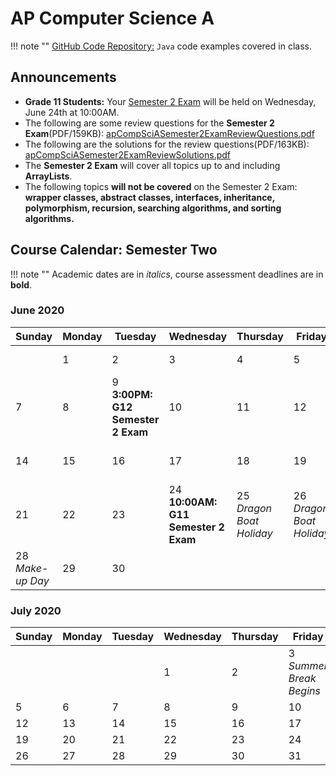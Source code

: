 # AP Computer Science A

!!! note ""
    [GitHub Code Repository:](https://github.com/altareen/csa) `Java` code examples covered in class.<br>

## Announcements

<!-- + [Problem Set 1](pset01.md) is due on Monday, September 9th.
+ [Lab 1](lab01.md) is due on Thursday, September 12th. It is a programming lab, which will be done in class.
+ [Problem Set 2](pset02.md) is due on Monday, September 16th.
+ [Quiz 1](http://ec2-18-179-136-95.ap-northeast-1.compute.amazonaws.com:8080/portal/xlogin) is due on Tuesday, September 17th.
+ [Lab 2](lab02.md) is due on Friday, September 20th. It is a programming lab, which will be done in class.
+ [Problem Set 3](pset03.md) is due on Monday, September 23rd.
+ [Problem Set 4](pset04.md) is due on Tuesday, October 8th.
+ [picoCTF 2019:](https://2019game.picoctf.com/#g=9473ed19fe1c472cbe3f128e681c8fb2) Use this link to register with my team, **Digital Dragons.** Note that you must use a VPN to overcome the reCAPTCHA.
+ [Lab 3](lab03.md) is due on Saturday, October 12th.
+ [Problem Set 5](pset05.md) is due on Wednesday, October 16th.
+ [Lab 4](lab04.md) is due on Friday, October 18th.
+ [Problem Set 6](pset06.md) is due on Wednesday, October 23rd.
+ [Quiz 2](http://ec2-18-179-136-95.ap-northeast-1.compute.amazonaws.com:8080/portal/xlogin) is due on Monday, October 21st.
+ **Test 1: Java Syntax and Strings** will be held on Thursday, October 24th. This test will cover all material up to and including the `Math` class. **Note:** Number conversions(binary to decimal, etc.) will **not** be covered.
+ [Lab 5](lab05.md) is due on Friday, November 1st.
+ [Problem Set 7](pset07.md) is due on Monday, November 4th.
+ [Quiz 3](http://ec2-18-179-136-95.ap-northeast-1.compute.amazonaws.com:8080/portal/xlogin) is due on Wednesday, November 6th.
+ [Lab 6](lab06.md) is due on Friday, November 8th.
+ [Problem Set 8](pset08.md) is due on Monday, November 11th.
+ [Lab 7](lab07.md) is due on Friday, November 15th.
+ [Problem Set 9](pset09.md) is due on Monday, November 18th.
+ [Quiz 4: Java Arrays](http://ec2-18-179-136-95.ap-northeast-1.compute.amazonaws.com:8080/portal/xlogin) is due on Wednesday, November 20th.
+ [Lab 8](lab08.md) is due on Friday, November 22nd.
+ [Problem Set 10](pset10.md) is due on Monday, November 25th.
+ [Lab 9](lab09.md) is due on Friday, November 29th.
+ [Problem Set 11](pset11.md) is due on Monday, December 2nd.
+ [Quiz 5: Classes and Objects](http://ec2-18-179-136-95.ap-northeast-1.compute.amazonaws.com:8080/portal/xlogin) is due on Wednesday, December 11th.
+ **Test 2: Java Arrays and Classes** will be held on Thursday, December 12th.
+ **Semester 1 Final Exam** will be held on Friday, January 10th at 2:00PM in the 6th Floor Library.
---
+ [Problem Set 12](pset12.md): **Library Rental** is due on Monday, March 16nd(Winter Break Assignment).
+ [Problem Set 13](pset13.md): **Stock Broker** is due on Monday, March 17th.
+ [Problem Set 14](pset14.md): **Gene Extraction** is due on Monday, March 18th.
+ [Problem Set 15](pset15.md): **Bar Code** is due on Monday, March 23rd.
---
+ [Quiz 6: ArrayLists](http://ec2-18-179-136-95.ap-northeast-1.compute.amazonaws.com:8080/portal/xlogin) is due on Wednesday, March 25th.
+ [Quiz 7: Inheritance](http://ec2-18-179-136-95.ap-northeast-1.compute.amazonaws.com:8080/portal/xlogin) is due on Wednesday, March 25th.
---
+ [Test 3: Inheritance](test03.md) will be posted on **Friday, March 27th** and is due on **Monday, March 30th at 4:20PM.**
+ [Test 4: Sorting and Recursion](test04.md) will be posted on **Friday, April 24th** and is due on **Monday, April 27th at 4:20PM.**
+ Quiz 7: Inheritance has been **discontinued**, since that material is no longer part of the curriculum.
+ The course curriculum has been reduced to **Units 1-7** from the [AP Classroom](https://myap.collegeboard.org/login) course outline. **Units 8-10** will not be covered.
+ The [**Mock Exam**](mockexam.md) will be posted at exactly **10:00AM CST** on **Monday, April 20th** to the following link: [Mock Exam](mockexam.md)
+ The [AP Computer Science A Exam](https://apcoronavirusupdates.collegeboard.org/educators/taking-the-exams/ap-exam-schedule) will be held on **Friday, May 15th** at **4:00AM CST**.
+ The exam will consist of a **45-minute online free-response section** administered on the student's personal computer.
+ [**CLICK HERE to access the Mock Exam.**](mockexam.md)
+ On **Monday, April 20th** at exactly **10:00AM CST** the Mock Exam will be posted on this website.
+ **Grade 12 Students:** Your [Semester 2 Exam](priortests.md) will be held on Tuesday, June 9th at 3:00PM.

## Problem Sets

+ [Problem Set 12](pset12.md): **Library Rental**
+ [Problem Set 13](pset13.md): **Stock Broker**
+ [Problem Set 14](pset14.md): **Gene Extraction**
+ [Problem Set 15](pset15.md): **Bar Code** -->
+ **Grade 11 Students:** Your [Semester 2 Exam](priortests.md) will be held on Wednesday, June 24th at 10:00AM.
+ The following are some review questions for the **Semester 2 Exam**(PDF/159KB): [apCompSciASemester2ExamReviewQuestions.pdf](/csa/pdf/apCompSciASemester2ExamReviewQuestions.pdf)
+ The following are the solutions for the review questions(PDF/163KB): [apCompSciASemester2ExamReviewSolutions.pdf](/csa/pdf/apCompSciASemester2ExamReviewSolutions.pdf)
+ The **Semester 2 Exam** will cover all topics up to and including **ArrayLists**.
+ The following topics **will not be covered** on the Semester 2 Exam: **wrapper classes, abstract classes, interfaces, inheritance, polymorphism, recursion, searching algorithms, and sorting algorithms.**

## Course Calendar: Semester Two

!!! note ""
    Academic dates are in *italics*, course assessment deadlines are in **bold**.

<!-- ### January 2020

Sunday | Monday | Tuesday | Wednesday | Thursday | Friday | Saturday
------ | ------ | ------- | --------- | -------- | ------ | --------
       |        |         | 1 *New Year's Day* | 2        | 3      | 4
5      | 6 *Final Exams* | 7 *Final Exams* | 8 *Final Exams* | 9 *Final Exams* | 10 **CSA Exam 2:00PM**<br>**6F Library** | 11
12     | 13 *Final Exams* | 14 *Final Exams* | 15        | 16       | 17 *Winter Break Begins* | 18
19     | 20     | 21      | 22        | 23       | 24  | 25 *Chinese New Year*
26     | 27     | 28      | 29        | 30       | 31 | 

### February 2020

Sunday | Monday | Tuesday | Wednesday | Thursday | Friday | Saturday
------ | ------ | ------- | --------- | -------- | ------ | --------
       |        |         |           |          |        | 1 
2      | 3      | 4       | 5         | 6        | 7      | 8 
9      | 10     | 11      | 12        | 13       | 14     | 15
16     | 17  | 18      | 19        | 20       | 21     | 22
23     | 24  | 25      | 26        | 27       | 28     | 29

### March 2020

Sunday | Monday | Tuesday | Wednesday | Thursday | Friday | Saturday
------ | ------ | ------- | --------- | -------- | ------ | --------
1      | 2  | 3 [CS50 Video: Linear Search](https://www.youtube.com/watch?v=TwsgCHYmbbA&list=PLhQjrBD2T381k8ul4WQ8SQ165XqY149WW&index=34&t=0s) | 4 [CS50 Video: Binary Search](https://www.youtube.com/watch?v=T98PIp4omUA&list=PLhQjrBD2T381k8ul4WQ8SQ165XqY149WW&index=6&t=0s) | 5 [CS50 Video: Selection Sort](https://www.youtube.com/watch?v=3hH8kTHFw2A&list=PLhQjrBD2T381k8ul4WQ8SQ165XqY149WW&index=44&t=0s) | 6 [CS50 Video: Insertion Sort](https://www.youtube.com/watch?v=O0VbBkUvriI&list=PLhQjrBD2T381k8ul4WQ8SQ165XqY149WW&index=30&t=0s) | 7 
8      | 9  | 10 [CS50 Video: Merge Sort](https://www.youtube.com/watch?v=Ns7tGNbtvV4&list=PLhQjrBD2T381k8ul4WQ8SQ165XqY149WW&index=37&t=0s) | 11  | 12 | 13  | 14
15     | 16  | 17  | 18  | 19       | 20  | 21
22     | 23  | 24      | 25  | 26       | 27  | 28
29     | 30  | 31 

### April 2020

Sunday | Monday | Tuesday | Wednesday | Thursday | Friday | Saturday
------ | ------ | ------- | --------- | -------- | ------ | --------
       |        |         | 1         | 2        | 3      | 4 
5      | 6 *Tomb Sweeping Holiday* | 7 | 8 | 9 | 10 | 11
12     | 13     | 14      | 15        | 16       | 17     | 18
19     | 20 **10:00AM: [Mock Exam](mockexam.md)** | 21      | 22        | 23       | 24  | 25
26     | 27  | 28      | 29        | 30 

### May 2020

Sunday | Monday | Tuesday | Wednesday | Thursday | Friday | Saturday
------ | ------ | ------- | --------- | -------- | ------ | --------
       |        |         |           |          | 1 *May Day Holiday* | 2 
3      | 4 *May Day Holiday* | 5 *May Day Holiday* | 6         | 7        | 8  | 9 
10     | 11     | 12      | 13        | 14       | 15 **4:00AM: AP Computer Science A Exam** | 16
17     | 18     | 19      | 20        | 21       | 22     | 23
24     | 25     | 26      | 27        | 28       | 29     | 30
31 -->

### June 2020

Sunday | Monday | Tuesday | Wednesday | Thursday | Friday | Saturday
------ | ------ | ------- | --------- | -------- | ------ | --------
       | 1      | 2       | 3         | 4        | 5      | 6 *Make-up Day*
7      | 8      | 9 **3:00PM: G12 Semester 2 Exam** | 10        | 11       | 12     | 13 *Make-up Day*
14     | 15     | 16      | 17  | 18     | 19  | 20 *Make-up Day*
21     | 22     | 23      | 24 **10:00AM: G11 Semester 2 Exam** | 25 *Dragon Boat Holiday* | 26 *Dragon Boat Holiday* | 27
28 *Make-up Day* | 29     | 30

### July 2020

Sunday | Monday | Tuesday | Wednesday | Thursday | Friday | Saturday
------ | ------ | ------- | --------- | -------- | ------ | --------
       |        |         | 1         | 2        | 3 *Summer Break Begins* | 4 
5      | 6      | 7       | 8         | 9        | 10      | 11
12     | 13     | 14      | 15        | 16       | 17     | 18
19     | 20     | 21      | 22        | 23       | 24     | 25
26     | 27     | 28      | 29        | 30       | 31

<!-- ## Course Calendar: Semester One

!!! note ""
    Academic dates are in *italics*, course assessment deadlines are in **bold**.

### September 2019

Sunday | Monday | Tuesday | Wednesday | Thursday | Friday | Saturday
------ | ------ | ------- | --------- | -------- | ------ | --------
1 *Opening Ceremony* | 2 *First Day of School* | 3       | 4         | 5        | 6      | 7 
8      | 9 [**PSet 1 Due**](pset01.md) | 10 *Teachers' Day* | 11        | 12 [**Lab 1 Due**](lab01.md) | 13 *Mid-Autumn Holiday* | 14 
15     | 16 [**PSet 2 Due**](pset02.md) | 17 [**Quiz 1 Due**](http://ec2-18-179-136-95.ap-northeast-1.compute.amazonaws.com:8080/portal/xlogin) | 18        | 19       | 20 [**Lab 2 Due**](lab02.md) | 21 
22     | 23 [**PSet 3 Due**](pset03.md) | 24      | 25 *Senior Week* | 26 *Senior Week* | 27 *Senior Week* | 28 
29 *Make-up Day*<br>*Senior Week* | 30 *Senior Week* | | | | | 

### October 2019

Sunday | Monday | Tuesday | Wednesday | Thursday | Friday | Saturday
------ | ------ | ------- | --------- | -------- | ------ | --------
       |        | 1 *National Day Holiday* | 2 *National Day Holiday* | 3 *National Day Holiday* | 4 *National Day Holiday* | 5 *SAT*
6      | 7 *National Day Holiday* | 8 [**PSet 4 Due**](pset04.md) | 9         | 10       | 11    | 12 *Make-up Day*<br>[**Lab 3 Due**](lab03.md)
13     | 14     | 15      | 16 [**PSet 5 Due**](pset05.md) | 17       | 18 [**Lab 4 Due**](lab04.md) | 19
20     | 21 [**Quiz 2 Due**](http://ec2-18-179-136-95.ap-northeast-1.compute.amazonaws.com:8080/portal/xlogin) | 22      | 23 [**PSet 6 Due**](pset06.md) | 24 **Test 1: Java Syntax & Strings** | 25 *Field Trip* | 26
27     | 28     | 29      | 30        | 31 *Halloween* | | 

### November 2019

Sunday | Monday | Tuesday | Wednesday | Thursday | Friday | Saturday
------ | ------ | ------- | --------- | -------- | ------ | --------
       |        |         |           |          | 1 [**Lab 5 Due**](lab05.md) | 2 *SAT II*
3      | 4 [**PSet 7 Due**](pset07.md) | 5       | 6 [**Quiz 3 Due**](http://ec2-18-179-136-95.ap-northeast-1.compute.amazonaws.com:8080/portal/xlogin) | 7        | 8 *End of First Quarter*<br>[**Lab 6 Due**](lab06.md) | 9 
10     | 11 *Remembrance Day*<br>[**PSet 8 Due**](pset08.md) | 12      | 13        | 14       | 15 [**Lab 7 Due**](lab07.md) | 16
17     | 18 [**PSet 9 Due**](pset09.md) | 19      | 20 [**Quiz 4 Due**](http://ec2-18-179-136-95.ap-northeast-1.compute.amazonaws.com:8080/portal/xlogin) | 21       | 22 [**Lab 8 Due**](lab08.md) | 23
24     | 25 [**PSet 10 Due**](pset10.md) | 26      | 27        | 28 *Thanksgiving* | 29 [**Lab 9 Due**](lab09.md) | 30

### December 2019

Sunday | Monday | Tuesday | Wednesday | Thursday | Friday | Saturday
------ | ------ | ------- | --------- | -------- | ------ | --------
1      | 2 *Junior Week*<br>[**PSet 11 Due**](pset11.md) | 3 *Junior Week* | 4 *Junior Week* | 5 *Junior Week* | 6 *Junior Week* | 7 *SAT*
8      | 9      | 10      | 11 [**Quiz 5 Due**](http://ec2-18-179-136-95.ap-northeast-1.compute.amazonaws.com:8080/portal/xlogin) | 12 **Test 2: Arrays & Classes** | 13     | 14
15     | 16     | 17      | 18        | 19       | 20     | 21
22     | 23 *Xmas Break* | 24 *Xmas Break* | 25 *Xmas Break* | 26       | 27     | 28 
29     | 30     | 31 *NYE Carnival* | | | | -->

